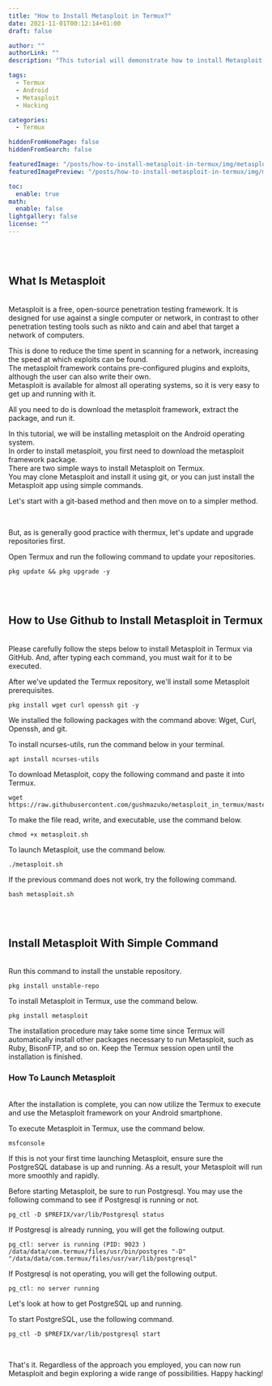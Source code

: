 ```yaml
---
title: "How to Install Metasploit in Termux?"
date: 2021-11-01T00:12:14+01:00
draft: false

author: ""
authorLink: ""
description: "This tutorial will demonstrate how to install Metasploit on the Termux terminal emulator for Android.You will find a complete guide with two methods covered."

tags:
  - Termux
  - Android
  - Metasploit
  - Hacking

categories:
  - Termux

hiddenFromHomePage: false
hiddenFromSearch: false

featuredImage: "/posts/how-to-install-metasploit-in-termux/img/metasploit.webp"
featuredImagePreview: "/posts/how-to-install-metasploit-in-termux/img/metasploit.webp"

toc:
  enable: true
math:
  enable: false
lightgallery: false
license: ""
---
```


<br/>
<br/>

## What Is Metasploit

<br/>
Metasploit is a free, open-source penetration testing framework.  
It is designed for use against a single computer or network, in contrast to other penetration testing tools such as nikto and cain and abel that target a network of computers.

This is done to reduce the time spent in scanning for a network, increasing the speed at which exploits can be found.  
The metasploit framework contains pre-configured plugins and exploits, although the user can also write their own.  
Metasploit is available for almost all operating systems, so it is very easy to get up and running with it.

All you need to do is download the metasploit framework, extract the package, and run it.

In this tutorial, we will be installing metasploit on the Android operating system.  
In order to install metasploit, you first need to download the metasploit framework package.  
There are two simple ways to install Metasploit on Termux.  
You may clone Metasploit and install it using git, or you can just install the Metasploit app using simple commands.

Let's start with a git-based method and then move on to a simpler method.

<br/>

But, as is generally good practice with thermux, let's update and upgrade repositories first.

Open Termux and run the following command to update your repositories.

```
pkg update && pkg upgrade -y
```

<br/>
<br/>

## How to Use Github to Install Metasploit in Termux

<br/>
Please carefully follow the steps below to install Metasploit in Termux via GitHub. And, after typing each command, you must wait for it to be executed.

After we've updated the Termux repository, we'll install some Metasploit prerequisites.

```
pkg install wget curl openssh git -y
```

We installed the following packages with the command above: Wget, Curl, Openssh, and git.

To install ncurses-utils, run the command below in your terminal.

```
apt install ncurses-utils
```

To download Metasploit, copy the following command and paste it into Termux.

```
wget https://raw.githubusercontent.com/gushmazuko/metasploit_in_termux/master/metasploit.sh
```

To make the file read, write, and executable, use the command below.

```
chmod +x metasploit.sh
```

To launch Metasploit, use the command below.

```
./metasploit.sh
```

If the previous command does not work, try the following command.

```
bash metasploit.sh
```

<br/>
<br/>

## Install Metasploit With Simple Command

<br/>
Run this command to install the unstable repository.

```
pkg install unstable-repo
```

To install Metasploit in Termux, use the command below.

```
pkg install metasploit
```

The installation procedure may take some time since Termux will automatically install other packages necessary to run Metasploit, such as Ruby, BisonFTP, and so on. Keep the Termux session open until the installation is finished.
<br/>

### How To Launch Metasploit

<br/>
After the installation is complete, you can now utilize the Termux to execute and use the Metasploit framework on your Android smartphone.

<br/>

To execute Metasploit in Termux, use the command below.

```
msfconsole
```

If this is not your first time launching Metasploit, ensure sure the PostgreSQL database is up and running. As a result, your Metasploit will run more smoothly and rapidly.

Before starting Metasploit, be sure to run Postgresql. You may use the following command to see if Postgresql is running or not.

```
pg_ctl -D $PREFIX/var/lib/Postgresql status
```

If Postgresql is already running, you will get the following output.

```
pg_ctl: server is running (PID: 9023 ) /data/data/com.termux/files/usr/bin/postgres "-D" "/data/data/com.termux/files/usr/var/lib/postgresql"
```

If Postgresql is not operating, you will get the following output.

```
pg_ctl: no server running
```

Let's look at how to get PostgreSQL up and running.

To start PostgreSQL, use the following command.

```
pg_ctl -D $PREFIX/var/lib/postgresql start
```

<br/>

That's it. Regardless of the approach you employed, you can now run Metasploit and begin exploring a wide range of possibilities. Happy hacking!
